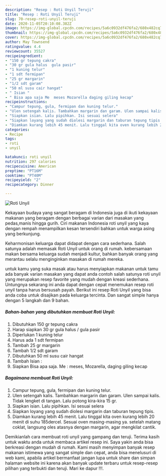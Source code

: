 ```yaml
---
description: "Resep : Roti Unyil Teruji"
title: "Resep : Roti Unyil Teruji"
slug: 70-resep-roti-unyil-teruji
date: 2020-11-05T20:10:08.382Z
image: https://img-global.cpcdn.com/recipes/5a6c0932df476fa2/680x482cq70/roti-unyil-foto-resep-utama.jpg
thumbnail: https://img-global.cpcdn.com/recipes/5a6c0932df476fa2/680x482cq70/roti-unyil-foto-resep-utama.jpg
cover: https://img-global.cpcdn.com/recipes/5a6c0932df476fa2/680x482cq70/roti-unyil-foto-resep-utama.jpg
author: May Townsend
ratingvalue: 4.4
reviewcount: 35527
recipeingredient:
- "150 gr tepung cakra"
- "30 gr gula halus  gula pasir"
- "1 kuning telur"
- "1 sdt fermipan"
- "25 gr margarin"
- "1/2 sdt garam"
- "50 ml susu cair hangat"
- " Isian "
- " Bisa apa saja Me  meses Mozarella daging giling kecap"
recipeinstructions:
- "Campur tepung, gula, fermipan dan kuning telur."
- "Ulen setengah kalis. Tambahkan margarin dan garam. Ulen sampai kalis. Tidak lengket di tangan. Lalu potong kira-kira 15 gr."
- "Siapkan isian. Lalu pipihkan. Isi sesuai selera"
- "Siapkan loyang yang sudah diolesi margarin dan taburan tepung tipis."
- "Diamkan kurang lebih 45 menit. Lalu tinggal kita oven kurang lebih 20 menit di suhu 185dercel. Sesuai oven masing-masing ya. setelah matang coklat, langsung oles atasnya dengan margarin, agar mengkilat cantik."
categories:
- Recipe
tags:
- roti
- unyil

katakunci: roti unyil 
nutrition: 297 calories
recipecuisine: American
preptime: "PT16M"
cooktime: "PT40M"
recipeyield: "2"
recipecategory: Dinner

---
```



![Roti Unyil](https://img-global.cpcdn.com/recipes/5a6c0932df476fa2/680x482cq70/roti-unyil-foto-resep-utama.jpg)

Kekayaan budaya yang sangat beragam di Indonesia juga di ikuti kekayaan makanan yang beragam dengan berbagai varian dari masakan yang pedas,manis hingga gurih. Ciri makanan Indonesia roti unyil yang kaya dengan rempah menampilkan kesan tersendiri bahkan untuk warga asing yang berkunjung.




Keharmonisan keluarga dapat didapat dengan cara sederhana. Salah satunya adalah memasak Roti Unyil untuk orang di rumah. kebersamaan makan bersama keluarga sudah menjadi kultur, bahkan banyak orang yang merantau selalu menginginkan masakan di rumah mereka.

untuk kamu yang suka masak atau harus menyiapkan makanan untuk tamu ada banyak varian masakan yang dapat anda contoh salah satunya roti unyil yang merupakan resep favorite yang mudah dengan kreasi sederhana. Untungnya sekarang ini anda dapat dengan cepat menemukan resep roti unyil tanpa harus bersusah payah.
Berikut ini resep Roti Unyil yang bisa anda coba untuk disajikan pada keluarga tercinta. Dan sangat simple hanya dengan 5 langkah dan 9 bahan.


<!--inarticleads1-->

##### Bahan-bahan yang dibutuhkan membuat Roti Unyil:

1. Dibutuhkan 150 gr tepung cakra
1. Harap siapkan 30 gr gula halus / gula pasir
1. Diperlukan 1 kuning telur
1. Harus ada 1 sdt fermipan
1. Tambah 25 gr margarin
1. Tambah 1/2 sdt garam
1. Dibutuhkan 50 ml susu cair hangat
1. Tambah  Isian :
1. Siapkan  Bisa apa saja. Me : meses, Mozarella, daging giling kecap




<!--inarticleads2-->

##### Bagaimana membuat  Roti Unyil:

1. Campur tepung, gula, fermipan dan kuning telur.
1. Ulen setengah kalis. Tambahkan margarin dan garam. Ulen sampai kalis. Tidak lengket di tangan. Lalu potong kira-kira 15 gr.
1. Siapkan isian. Lalu pipihkan. Isi sesuai selera
1. Siapkan loyang yang sudah diolesi margarin dan taburan tepung tipis.
1. Diamkan kurang lebih 45 menit. Lalu tinggal kita oven kurang lebih 20 menit di suhu 185dercel. Sesuai oven masing-masing ya. setelah matang coklat, langsung oles atasnya dengan margarin, agar mengkilat cantik.




Demikianlah cara membuat roti unyil yang gampang dan teruji. Terima kasih untuk waktu anda untuk membaca artikel resep ini. Saya yakin anda bisa berkreasi dengan mudah di rumah. Kami masih menyimpan banyak resep makanan istimewa yang sangat simple dan cepat, anda bisa menelusuri di web kami, apabila artikel bermanfaat jangan lupa untuk share dan simpan halaman website ini karena akan banyak update terbaru untuk resep-resep pilihan yang terbukti dan teruji. Mari ke dapur !!!. 
